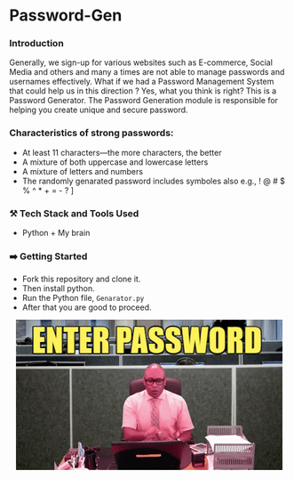 # Password-Gen

### Introduction
Generally, we sign-up for various websites such as E-commerce, Social Media and others and many a times are not able to manage passwords and usernames effectively. What if we had a Password Management System that could help us in this direction ? Yes, what you think is right? This is a Password Generator. The Password Generation module is responsible for helping you create unique and secure password.


### Characteristics of strong passwords:
- At least 11 characters—the more characters, the better
- A mixture of both uppercase and lowercase letters
- A mixture of letters and numbers
- The randomly genarated password includes symboles also e.g., ! @ # $ % ^ * + = - ? ]



### ⚒️ Tech Stack and Tools Used

* Python + My brain

### ➡️ Getting Started 

* Fork this repository and clone it.
* Then install python.
* Run the Python file, ```Genarator.py```
* After that you are good to proceed.

<p align="center">
<img src="https://github.com/Mohalicious/password-gen/blob/main/Media/password.gif"
</p>
